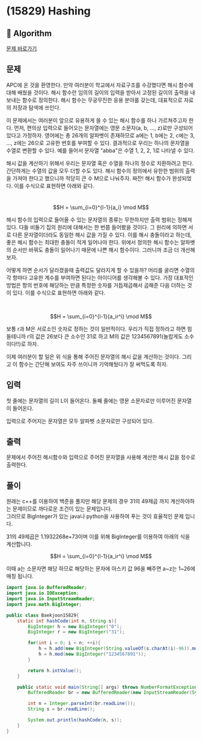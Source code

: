 # (15829) Hashing
## :100: Algorithm
[문제 바로가기](https://www.acmicpc.net/problem/15829)

## 문제
APC에 온 것을 환영한다. 만약 여러분이 학교에서 자료구조를 수강했다면 해시 함수에 대해 배웠을 것이다. 해시 함수란 임의의 길이의 입력을 받아서 고정된 길이의 출력을 내보내는 함수로 정의한다. 해시 함수는 무궁무진한 응용 분야를 갖는데, 대표적으로 자료의 저장과 탐색에 쓰인다.

이 문제에서는 여러분이 앞으로 유용하게 쓸 수 있는 해시 함수를 하나 가르쳐주고자 한다. 먼저, 편의상 입력으로 들어오는 문자열에는 영문 소문자(a, b, ..., z)로만 구성되어있다고 가정하자. 영어에는 총 26개의 알파벳이 존재하므로 a에는 1, b에는 2, c에는 3, ..., z에는 26으로 고유한 번호를 부여할 수 있다. 결과적으로 우리는 하나의 문자열을 수열로 변환할 수 있다. 예를 들어서 문자열 "abba"은 수열 1, 2, 2, 1로 나타낼 수 있다.

해시 값을 계산하기 위해서 우리는 문자열 혹은 수열을 하나의 정수로 치환하려고 한다. 간단하게는 수열의 값을 모두 더할 수도 있다. 해시 함수의 정의에서 유한한 범위의 출력을 가져야 한다고 했으니까 적당히 큰 수 M으로 나눠주자. 짜잔! 해시 함수가 완성되었다. 이를 수식으로 표현하면 아래와 같다.

 
$$H = \sum_{i=0}^{l-1}{a_i} \mod M$$

해시 함수의 입력으로 들어올 수 있는 문자열의 종류는 무한하지만 출력 범위는 정해져있다. 다들 비둘기 집의 원리에 대해서는 한 번쯤 들어봤을 것이다. 그 원리에 의하면 서로 다른 문자열이더라도 동일한 해시 값을 가질 수 있다. 이를 해시 충돌이라고 하는데, 좋은 해시 함수는 최대한 충돌이 적게 일어나야 한다. 위에서 정의한 해시 함수는 알파벳의 순서만 바꿔도 충돌이 일어나기 때문에 나쁜 해시 함수이다. 그러니까 조금 더 개선해보자.

어떻게 하면 순서가 달라졌을때 출력값도 달라지게 할 수 있을까? 머리를 굴리면 수열의 각 항마다 고유한 계수를 부여하면 된다는 아이디어를 생각해볼 수 있다. 가장 대표적인 방법은 항의 번호에 해당하는 만큼 특정한 숫자를 거듭제곱해서 곱해준 다음 더하는 것이 있다. 이를 수식으로 표현하면 아래와 같다.

 

$$H = \sum_{i=0}^{l-1}{a_ir^i} \mod M$$



보통 r과 M은 서로소인 숫자로 정하는 것이 일반적이다. 우리가 직접 정하라고 하면 힘들테니까 r의 값은 26보다 큰 소수인 31로 하고 M의 값은 1234567891(놀랍게도 소수이다!!)로 하자.

이제 여러분이 할 일은 위 식을 통해 주어진 문자열의 해시 값을 계산하는 것이다. 그리고 이 함수는 간단해 보여도 자주 쓰이니까 기억해뒀다가 잘 써먹도록 하자.

## 입력
첫 줄에는 문자열의 길이 L이 들어온다. 둘째 줄에는 영문 소문자로만 이루어진 문자열이 들어온다.

입력으로 주어지는 문자열은 모두 알파벳 소문자로만 구성되어 있다.

## 출력
문제에서 주어진 해시함수와 입력으로 주어진 문자열을 사용해 계산한 해시 값을 정수로 출력한다.

## 풀이
원래는 c++를 이용하여 백준을 풀지만 해당 문제의 경우 31의 49제곱 까지 계산하야하는 문제이므로 까다로운 조건이 있는 문제입니다.  
그러므로 BigInteger가 있는 java나 python을 사용하여 푸는 것이 효율적인 문제 입니다.  

31의 49제곱은 1.1932268e+73이며 이를 위해 BigInteger를 이용하여 아래의 식을 계산합니다.  

$$H = \sum_{i=0}^{l-1}{a_ir^i} \mod M$$

이때 a는 소문자면 해당 하므로 해당하는 문자에 아스키 값 96을 빼주면 a~z는 1~26에 매칭 됩니다. 

```java
import java.io.BufferedReader;
import java.io.IOException;
import java.io.InputStreamReader;
import java.math.BigInteger;

public class Baekjoon15829{
    static int hashCode(int n, String s){
        BigInteger h = new BigInteger("0");
        BigInteger r = new BigInteger("31");

        for(int i = 0; i < n; ++i){
            h = h.add(new BigInteger(String.valueOf(s.charAt(i)-96)).multiply(r.pow(i)));
            h = h.mod(new BigInteger("1234567891"));
        }

        return h.intValue();
    }

    public static void main(String[] args) throws NumberFormatException, IOException {
        BufferedReader br = new BufferedReader(new InputStreamReader(System.in));

        int n = Integer.parseInt(br.readLine());
        String s = br.readLine();

        System.out.println(hashCode(n, s));
    }
}
```